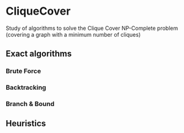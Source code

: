 # CliqueCover
Study of algorithms to solve the Clique Cover NP-Complete problem (covering a graph with a minimum number of cliques)

## Exact algorithms
### Brute Force

### Backtracking

### Branch & Bound

## Heuristics


